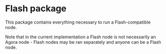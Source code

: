 # Flash package

This package contains everything necessary to run a Flash-compatible node.

Note that in the current implementation a Flash node is not necessarily an
Agora node - Flash nodes may be ran separately and anyone can be a Flash node.
